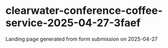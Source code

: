 # clearwater-conference-coffee-service-2025-04-27-3faef
Landing page generated from form submission on 2025-04-27
